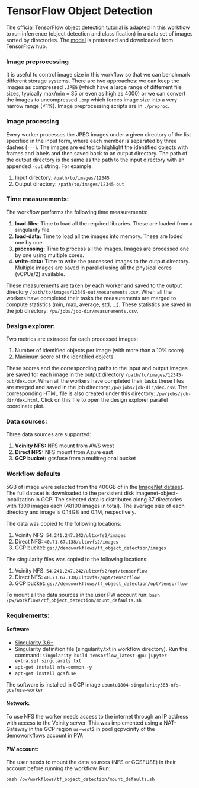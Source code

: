 # TensorFlow Object Detection

The official TensorFlow [object detection tutorial](https://www.tensorflow.org/hub/tutorials/object_detection) is adapted in this workflow to run inferrence (object detection and classification) in a data set of images sorted by directories. The [model](https://tfhub.dev/google/openimages_v4/ssd/mobilenet_v2/1) is pretrained and downloaded from TensorFlow hub.

### Image preprocessing
It is useful to control image size in this workflow so that we can benchmark different storage systems.  There are two approaches: we can keep the images as compressed `.JPEG` (which have a large range of differrent file sizes, typically max/min = 35 or even as high as 4000) or we can convert the images to uncompressed `.bmp` which forces image size into a very narrow range (<1%). Image preprocessing scripts are in `./preproc`.

### Image processing
Every worker processes the JPEG images under a given directory of the list specified in the input form, where each member is separated by three dashes (`---`). The images are edited to highlight the identified objects with frames and labels and then saved back to an output directory. The path of the output directory is the same as the path to the input directory with an appended `-out` string. For example:
1. Input directory: `/path/to/images/12345`
2. Output directory: `/path/to/images/12345-out`

### Time measurements:
The workflow performs the following time measurements:
1. **load-libs:** Time to load all the required libraries. These are loaded from a singularity file
2. **load-data:** Time to load all the images into memory. These are loded one by one.
3. **processing:** Time to process all the images. Images are processed one by one using multiple cores.
4. **write-data:** Time to write the processed images to the output directory. Multiple images are saved in parallel using all the physical cores (vCPUs/2) available.

These measurements are taken by each worker and saved to the output directory `/path/to/images/12345-out/mesurements.csv`. When all the workers have completed their tasks the measurements are merged to compute statistics (min, max, average, std, ...). These statistics are saved in the job directory: `/pw/jobs/job-dir/measurements.csv`.


### Design explorer:
Two metrics are extraced for each processed images:
1. Number of identified objects per image (with more than a 10% score)
2. Maximum score of the identified objects


These scores and the corresponding paths to the input and output images are saved for each image in the output directory  `/path/to/images/12345-out/dex.csv`. When all the workers have completed their tasks these files are merged and saved in the job directory: `/pw/jobs/job-dir/dex.csv`. The corresponding HTML file is also created under this directory: `/pw/jobs/job-dir/dex.html`. Click on this file to open the design explorer parallel coordinate plot.



### Data sources:

Three data sources are supported:
1. **Vcinity NFS:** NFS mount from AWS west
2. **Direct NFS:** NFS mount from Azure east
3. **GCP bucket:** gcsfuse from a multiregional bucket


### Workflow defaults
5GB of image were selected from the 400GB of in the [ImageNet dataset](https://www.kaggle.com/c/imagenet-object-localization-challenge/data). The full dataset is downloaded to the persistent disk imagenet-object-localization in GCP. The selected data is distributed along 37 directories with 1300 images each (48100 images in total). The average size of each directory and image is 0.14GB and 0.1M, respectively.

The data was copied to the following locations:
1. Vcinity NFS: `54.241.247.242/ultxvfs2/images`
2. Direct NFS: `40.71.67.138/ultxvfs2/images`
3. GCP bucket: `gs://demoworkflows/tf_object_detection/images`

The singularity files was copied to the following locations:
1. Vcinity NFS: `54.241.247.242/ultxvfs2/opt/tensorflow`
2. Direct NFS: `40.71.67.138/ultxvfs2/opt/tensorflow`
3. GCP bucket: `gs://demoworkflows/tf_object_detection/opt/tensorflow`

 To mount all the data sources in the user PW account run:
`bash /pw/workflows/tf_object_detection/mount_defaults.sh`

### Requirements:

#### Software
- [Singularity 3.6+](https://sylabs.io/guides/3.0/user-guide/installation.html)
- Singularity definition file (singularity.txt in workflow directory). Run the command: `singularity build tensorflow_latest-gpu-jupyter-extra.sif singularity.txt`
- `apt-get install nfs-common -y`
- `apt-get install gcsfuse`

The software is installed in GCP image `ubuntu1804-singularity363-nfs-gcsfuse-worker`


#### Network:
To use NFS the worker needs access to the internet through an IP address with access to the Vcinity server. This was implemented using a NAT-Gateway in the GCP region `us-west2` in pool gcpvcinity of the demoworkflows account in PW.


#### PW account:
The user needs to mount the data sources (NFS or GCSFUSE) in their account before running the workflow. Run:

`bash /pw/workflows/tf_object_detection/mount_defaults.sh`

